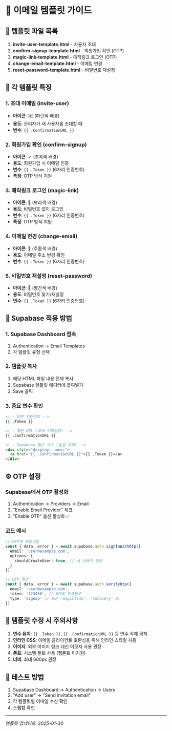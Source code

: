 # 📧 이메일 템플릿 가이드

## 📌 템플릿 파일 목록

1. **invite-user-template.html** - 사용자 초대
2. **confirm-signup-template.html** - 회원가입 확인 (OTP)
3. **magic-link-template.html** - 매직링크 로그인 (OTP)
4. **change-email-template.html** - 이메일 변경
5. **reset-password-template.html** - 비밀번호 재설정

## 🎨 각 템플릿 특징

### 1. 초대 이메일 (invite-user)
- **아이콘**: ✉️ (파란색 배경)
- **용도**: 관리자가 새 사용자를 초대할 때
- **변수**: `{{ .ConfirmationURL }}`

### 2. 회원가입 확인 (confirm-signup)
- **아이콘**: ✓ (초록색 배경)
- **용도**: 회원가입 시 이메일 인증
- **변수**: `{{ .Token }}` (6자리 인증번호)
- **특징**: OTP 방식 지원

### 3. 매직링크 로그인 (magic-link)
- **아이콘**: 🔮 (보라색 배경)
- **용도**: 비밀번호 없이 로그인
- **변수**: `{{ .Token }}` (6자리 인증번호)
- **특징**: OTP 방식 지원

### 4. 이메일 변경 (change-email)
- **아이콘**: 📧 (주황색 배경)
- **용도**: 이메일 주소 변경 확인
- **변수**: `{{ .Token }}` (6자리 인증번호)

### 5. 비밀번호 재설정 (reset-password)
- **아이콘**: 🔑 (빨간색 배경)
- **용도**: 비밀번호 찾기/재설정
- **변수**: `{{ .Token }}` (6자리 인증번호)

## 🚀 Supabase 적용 방법

### 1. Supabase Dashboard 접속
1. Authentication → Email Templates
2. 각 템플릿 유형 선택

### 2. 템플릿 복사
1. 해당 HTML 파일 내용 전체 복사
2. Supabase 템플릿 에디터에 붙여넣기
3. Save 클릭

### 3. 중요 변수 확인
```html
<!-- OTP 인증번호 -->
{{ .Token }}

<!-- 확인 URL (초대 이메일용) -->
{{ .ConfirmationURL }}

<!-- Supabase 필수 요소 (숨김 처리) -->
<div style="display: none;">
  <a href="{{ .ConfirmationURL }}">{{ .Token }}</a>
</div>
```

## ⚙️ OTP 설정

### Supabase에서 OTP 활성화
1. Authentication → Providers → Email
2. "Enable Email Provider" 체크
3. "Enable OTP" 옵션 활성화 ✅

### 코드 예시
```typescript
// OTP로 회원가입
const { data, error } = await supabase.auth.signInWithOtp({
  email: 'user@example.com',
  options: {
    shouldCreateUser: true, // 새 사용자 생성
  }
})

// OTP 확인
const { data, error } = await supabase.auth.verifyOtp({
  email: 'user@example.com',
  token: '123456', // 6자리 인증번호
  type: 'signup' // 또는 'magiclink', 'recovery' 등
})
```

## 📝 템플릿 수정 시 주의사항

1. **변수 유지**: `{{ .Token }}`, `{{ .ConfirmationURL }}` 등 변수 삭제 금지
2. **인라인 CSS**: 이메일 클라이언트 호환성을 위해 인라인 스타일 사용
3. **이미지**: 외부 이미지 링크 대신 이모지 사용 권장
4. **폰트**: 시스템 폰트 사용 (웹폰트 미지원)
5. **너비**: 최대 600px 권장

## 🧪 테스트 방법

1. Supabase Dashboard → Authentication → Users
2. "Add user" → "Send invitation email"
3. 각 템플릿별 이메일 수신 확인
4. 스팸함 확인

---

*템플릿 업데이트: 2025-01-30*